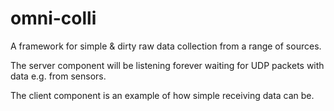 omni-colli
==========

A framework for simple & dirty raw data collection from a range of sources. 

The server component will be 
listening forever waiting for UDP packets with data e.g. from sensors. 

The client component is an example of how simple receiving data can be.    
